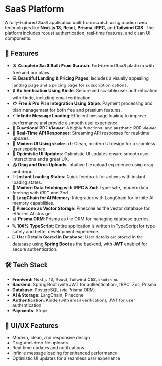 # SaaS Platform

A fully-featured SaaS application built from scratch using modern web technologies like **Next.js 13**, **React**, **Prisma**, **tRPC**, and **Tailwind CSS**. The platform includes robust authentication, real-time features, and clean UI components.

## 🚀 Features

- 🛠️ **Complete SaaS Built From Scratch**: End-to-end SaaS platform with free and pro plans.
- 💻 **Beautiful Landing & Pricing Pages**: Includes a visually appealing landing page and a pricing page for subscription options.
- 🔒 **Authentication Using Kinde**: Secure and scalable user authentication with Kinde, including email verification.
- 💳 **Free & Pro Plan Integration Using Stripe**: Payment processing and plan management for both free and premium features.
- ⚡ **Infinite Message Loading**: Efficient message loading to improve performance and provide a smooth user experience.
- 📄 **Functional PDF Viewer**: A highly functional and aesthetic PDF viewer.
- 🔄 **Real-Time API Responses**: Streaming API responses for real-time updates.
- 🎨 **Modern UI Using `shadcn-ui`**: Clean, modern UI design for a seamless user experience.
- 🚀 **Optimistic UI Updates**: Optimistic UI updates ensure smooth user interactions and a great UX.
- 📤 **Drag and Drop Uploads**: Intuitive file upload experience using drag-and-drop.
- ✨ **Instant Loading States**: Quick feedback for actions with instant loading states.
- 🔧 **Modern Data Fetching with tRPC & Zod**: Type-safe, modern data fetching with tRPC and Zod.
- 🧠 **LangChain for AI Memory**: Integration with LangChain for infinite AI memory capabilities.
- 🌲 **Pinecone as Vector Storage**: Pinecone as the vector database for efficient AI storage.
- 📊 **Prisma ORM**: Prisma as the ORM for managing database queries.
- 🔤 **100% TypeScript**: Entire application is written in TypeScript for type safety and better development experience.
- 🗄️ **User Details Stored in Database**: User details are stored in the database using **Spring Boot** as the backend, with **JWT** enabled for secure authentication.

## 🛠️ Tech Stack

- **Frontend**: Next.js 13, React, Tailwind CSS, `shadcn-ui`
- **Backend**: Spring Boot (with JWT for authentication), tRPC, Zod, Prisma
- **Database**: PostgreSQL (via Prisma ORM)
- **AI & Storage**: LangChain, Pinecone
- **Authentication**: Kinde (with email verification), JWT for user authentication
- **Payments**: Stripe

## 🎨 UI/UX Features

- Modern, clean, and responsive design
- Drag-and-drop file uploads
- Real-time updates and notifications
- Infinite message loading for enhanced performance
- Optimistic UI updates for a seamless user experience

